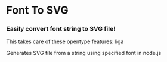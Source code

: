 # Font To SVG

### Easily convert font string to SVG file!

This takes care of these opentype features: liga

Generates SVG file from a string using specified font in node.js